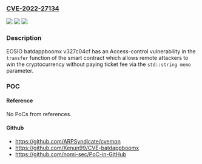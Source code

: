 ### [CVE-2022-27134](https://cve.mitre.org/cgi-bin/cvename.cgi?name=CVE-2022-27134)
![](https://img.shields.io/static/v1?label=Product&message=n%2Fa&color=blue)
![](https://img.shields.io/static/v1?label=Version&message=n%2Fa&color=blue)
![](https://img.shields.io/static/v1?label=Vulnerability&message=n%2Fa&color=brighgreen)

### Description

EOSIO batdappboomx v327c04cf has an Access-control vulnerability in the `transfer` function of the smart contract which allows remote attackers to win the cryptocurrency without paying ticket fee via the `std::string memo` parameter.

### POC

#### Reference
No PoCs from references.

#### Github
- https://github.com/ARPSyndicate/cvemon
- https://github.com/Kenun99/CVE-batdappboomx
- https://github.com/nomi-sec/PoC-in-GitHub

